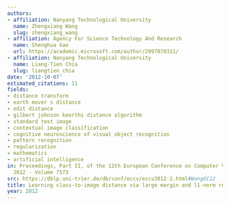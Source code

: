 ```yaml
---
authors:
- affiliation: Nanyang Technological University
  name: Zhengxiang Wang
  slug: zhengxiang_wang
- affiliation: Agency For Science Technology And Research
  name: Shenghua Gao
  url: https://academic.microsoft.com/author/2997070311/
- affiliation: Nanyang Technological University
  name: Liang-Tien Chia
  slug: liangtien_chia
date: '2012-10-07'
estimated_citations: 11
fields:
- distance transform
- earth mover s distance
- edit distance
- gilbert johnson keerthi distance algorithm
- standard test image
- contextual image classification
- cognitive neuroscience of visual object recognition
- pattern recognition
- regularization
- mathematics
- artificial intelligence
in: Proceedings, Part II, of the 12th European Conference on Computer Vision --- ECCV
  2012 - Volume 7573
src: https://dblp.uni-trier.de/db/conf/eccv/eccv2012-2.html#WangGC12
title: Learning class-to-image distance via large margin and l1-norm regularization
year: 2012
---
```

